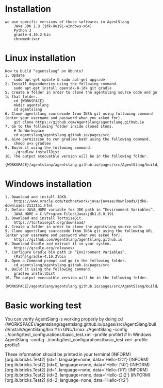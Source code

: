 
# Installation
	we use specific versions of these softwares in AgentSlang 
		Java JDK 1.8 (jdk-8u191-windows-x64)
		Python 3
		gradle-4.10.2-bin
		chromedriver
 
# Linux installation
	How to build “agentslang” on Ubuntu? 
	1. Update
		sudo apt-get update & sudo apt-get upgrade
	2. Install dependencies using the following command. 
		sudo apt-get install openjdk-8-jdk git gradle
	5. Create a folder in order to clone the agentslang source code and go to that folder.
	    cd {WORKSPACE}
		mkdir agentslang
		cd agentslang
	6. Clone agentslang sourcecode from INSA git using following command (enter your username and password when you asked for).
		git clone https://github.com/AgentSlang/agentslang.github.io
	7. Go to the following folder inside cloned items.
		# In Workspace
		cd agentslang/agentslang.github.io/pages/src
	8. Give permission to run gradlew bash using the following command.
		chmod u+x gradlew
	9. Build it using the following command.
		./gradlew installDist 
	10. The output execuatble version will be in the following folder.
		{WORKSPACE}/agentslang/agentslang.github.io/pages/src/AgentSlang/build/install/AgentSlang
	 
	 
# Windows installation
	1. Download and install JDK8.
		https://www.oracle.com/technetwork/java/javase/downloads/jdk8-downloads-2133151.html
	2. Define JAVA_HOME variable for JDK path in “Environment Variables”.
		JAVA_HOME = C:\Program Files\Java\jdk1.8.0_191
	3. Download and install TortoiseGit.
		https://tortoisegit.org/download/
	4. Create a folder in order to clone the agentslang source code.
	5. Clone agentslang sourcecode from INSA git using the following URL (enter your username and password when you asked for).
		https://github.com/AgentSlang/agentslang.github.io
	6. Download Gradle and extract it in your system.
		https://gradle.org/releases/
	7. Configure Gradle bin path in “Environment Variables”.
		{Path}\gradle-4.10.2\bin
	8. Open a Command prompt and go to the following folder.
		cd agentslang/agentslang.github.io/pages/src
	9. Build it using the following command.
		gradlew installDist
	10. The output execuatble version will be in the following folder.
		{WORKSPACE}/agentslang/agentslang.github.io/pages/src/AgentSlang/build/install/AgentSlang

# Basic working test
You can verify AgentSlang is working properly by doing
	cd {WORKSPACE}/agentslang/agentslang.github.io/pages/src/AgentSlang/build/install/AgentSlang/bin
	# In GNU/Linux
	./AgentSlang -config ../config/test_configurations/basic_test.xml -profile profile1
	# In Windows
	AgentSlang -config ../config/test_configurations/basic_test.xml -profile profile1

These information should be printed in your terminal
	(INFORM)[org.ib.bricks.Test2] {id=1, language=none, data='Hello-t2:1'}
	(INFORM)[org.ib.bricks.Test2] {id=0, language=none, data='Hello-t1:0'}
	(INFORM)[org.ib.bricks.Test2] {id=1, language=none, data='Hello-t1:1'}
	(INFORM)[org.ib.bricks.Test2] {id=2, language=none, data='Hello-t2:2'}
	(INFORM)[org.ib.bricks.Test2] {id=2, language=none, data='Hello-t1:2'}